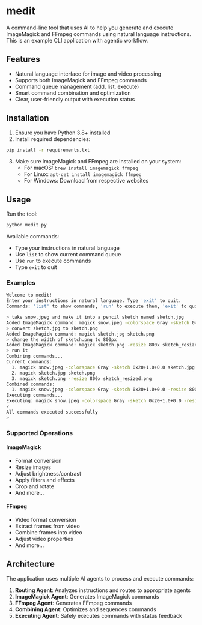 # medit

A command-line tool that uses AI to help you generate and execute ImageMagick and FFmpeg 
commands using natural language instructions. This is an example CLI application with agentic workflow.

## Features

- Natural language interface for image and video processing
- Supports both ImageMagick and FFmpeg commands
- Command queue management (add, list, execute)
- Smart command combination and optimization
- Clear, user-friendly output with execution status

## Installation

1. Ensure you have Python 3.8+ installed
2. Install required dependencies:
```bash
pip install -r requirements.txt
```
3. Make sure ImageMagick and FFmpeg are installed on your system:
   - For macOS: `brew install imagemagick ffmpeg`
   - For Linux: `apt-get install imagemagick ffmpeg`
   - For Windows: Download from respective websites

## Usage

Run the tool:
```bash
python medit.py
```

Available commands:
- Type your instructions in natural language
- Use `list` to show current command queue
- Use `run` to execute commands
- Type `exit` to quit

### Examples

```bash
Welcome to medit!
Enter your instructions in natural language. Type 'exit' to quit.
Commands: 'list' to show commands, 'run' to execute them, 'exit' to quit.

> take snow.jpeg and make it into a pencil sketch named sketch.jpg
Added ImageMagick command: magick snow.jpeg -colorspace Gray -sketch 0x20+1.0+0.0 sketch.jpg
> convert sketch.jpg to sketch.png
Added ImageMagick command: magick sketch.jpg sketch.png
> change the width of sketch.png to 800px
Added ImageMagick command: magick sketch.png -resize 800x sketch_resized.png
> run it
Combining commands...
Current commands:
  1. magick snow.jpeg -colorspace Gray -sketch 0x20+1.0+0.0 sketch.jpg
  2. magick sketch.jpg sketch.png
  3. magick sketch.png -resize 800x sketch_resized.png
Combined commands:
  1. magick snow.jpeg -colorspace Gray -sketch 0x20+1.0+0.0 -resize 800x sketch_resized.png
Executing commands...
Executing: magick snow.jpeg -colorspace Gray -sketch 0x20+1.0+0.0 -resize 800x sketch_resized.png
✓
All commands executed successfully
>
```

### Supported Operations

#### ImageMagick
- Format conversion
- Resize images
- Adjust brightness/contrast
- Apply filters and effects
- Crop and rotate
- And more...

#### FFmpeg
- Video format conversion
- Extract frames from video
- Combine frames into video
- Adjust video properties
- And more...

## Architecture

The application uses multiple AI agents to process and execute commands:

1. **Routing Agent**: Analyzes instructions and routes to appropriate agents
2. **ImageMagick Agent**: Generates ImageMagick commands
3. **FFmpeg Agent**: Generates FFmpeg commands
4. **Combining Agent**: Optimizes and sequences commands
5. **Executing Agent**: Safely executes commands with status feedback

